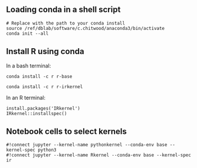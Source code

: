 
## Loading conda in a shell script
```
# Replace with the path to your conda install
source /ref/dblab/software/c.chitwood/anaconda3/bin/activate
conda init --all
```

## Install R using conda
In a bash terminal:
```
conda install -c r r-base
```
```
conda install -c r r-irkernel
```

In an R terminal:
```
install.packages('IRkernel')
IRkernel::installspec()
```

## Notebook cells to select kernels
```
#!connect jupyter --kernel-name pythonkernel --conda-env base --kernel-spec python3
#!connect jupyter --kernel-name Rkernel --conda-env base --kernel-spec ir
```
